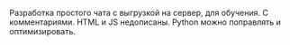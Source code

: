 Разработка простого чата с выгрузкой на сервер, для обучения. С комментариями. HTML и JS недописаны. Python можно поправлять и оптимизировать. 
